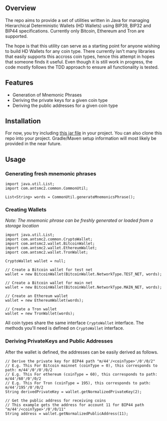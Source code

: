 ## Overview

The repo aims to provide a set of utilities written in Java for managing
Hierarchical Deterministic Wallets (HD Wallets) using BIP39, BIP32 and BIP44 specifications. 
Currently only Bitcoin, Ethereum and Tron are supported. 

The hope is that this utility can serve as a starting point
for anyone wishing to build HD Wallets for any coin type.
There currently isn't many libraries that easily supports this accross coin types, hence this attempt in hopes that someone finds it useful.
Even though it is still work in progress, the code  mostly follows the TDD approach to ensure all functionality is tested.

## Features

- Generation of Mnemonic Phrases
- Deriving the private keys for a given coin type
- Deriving the public addresses for a given coin type

## Installation

For now, you try including [this jar file](https://github.com/antsmc2/HDWalletUtil/tree/main/out/HDWalletUtil.jar) in your project.
You can also clone this repo into your project. 
Gradle/Maven setup information will most likely be provided in the near future.

## Usage

### Generating fresh mnemonic phrases
```
import java.util.List;
import com.antsmc2.common.CommonUtil;

List<String> words = CommonUtil.generateMnemonicsPhrase();
```

### Creating Wallets
*Note: The mnemonic phrase can be freshly generated or loaded from a storage location*

```
import java.util.List;
import com.antsmc2.common.CryptoWallet;
import com.antsmc2.wallet.BitcoinWallet;
import com.antsmc2.wallet.EthereumWallet;
import com.antsmc2.wallet.TronWallet;

CryptoWallet wallet = null;

// Create a Bitcoin wallet for test net
wallet = new BitcoinWallet(BitcoinWallet.NetworkType.TEST_NET, words);

// Create a Bitcoin wallet for main net
wallet = new BitcoinWallet(BitcoinWallet.NetworkType.MAIN_NET, words);

// Create an Ethereum wallet 
wallet = new EthereumWallet(words);

// Create a Tron wallet
wallet = new TronWallet(words);
```

All coin types share the same interface `CryptoWallet` interface.
The methods you'll need is defined on `CryptoWallet` interface.

### Deriving PrivateKeys and Public Addresses

After the wallet is defined, the addresses can be easily derived as follows.

```
// Derive the private key for BIP44 path "m/44'/<coinType>'/0'/0/2"
// E.g. This For Bitcoin mainnet (coinType = 0), this corresponds to path: m/44'/0'/0'/0/2
// E.g. This For ethereum (coinType = 60), this corresponds to path: m/44'/60'/0'/0/2
// E.g. This For Tron (coinType = 195), this corresponds to path: m/44'/195'/0'/0/2
String derivedPrivateKey = wallet.getNormalizedPrivateKey(2);

// Get the public address for receiving coins
// This example gets the address for account 11 for BIP44 path "m/44'/<coinType>'/0'/0/11"
String address = wallet.getNormalizedPublicAddress(11);
```

